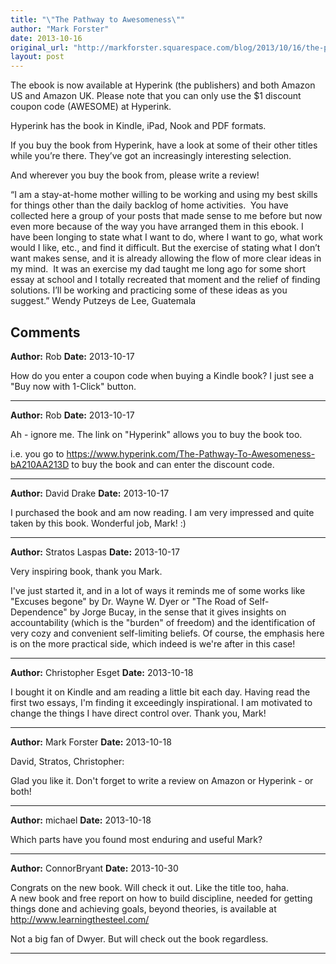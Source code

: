 ```yaml
---
title: "\"The Pathway to Awesomeness\""
author: "Mark Forster"
date: 2013-10-16
original_url: "http://markforster.squarespace.com/blog/2013/10/16/the-pathway-to-awesomeness.html"
layout: post
---
```


The ebook is now available at Hyperink (the publishers) and both Amazon US and Amazon UK. Please note that you can only use the $1 discount coupon code (AWESOME) at Hyperink.

Hyperink has the book in Kindle, iPad, Nook and PDF formats.

If you buy the book from Hyperink, have a look at some of their other titles while you’re there. They’ve got an increasingly interesting selection.

And wherever you buy the book from, please write a review!

“I am a stay-at-home mother willing to be working and using my  best skills for things other than the daily backlog of home activities.  You have collected  here a group of your posts that made sense to me before but now even more because of the way you  have arranged them in this ebook. I have been  longing to state what I want to do, where I want to go, what work  would I like, etc., and find it difficult. But the exercise of stating what I  don’t want makes sense, and it is already allowing the flow of more clear ideas in  my mind.  It was an exercise my dad taught me long ago for some short essay at  school and I totally recreated that moment and the relief of finding  solutions. I’ll be working and practicing some of these ideas as you  suggest.” Wendy Putzeys de Lee, Guatemala

## Comments

**Author:** Rob
**Date:** 2013-10-17

How do you enter a coupon code when buying a Kindle book? I just see a "Buy now with 1-Click" button.

---

**Author:** Rob
**Date:** 2013-10-17

Ah - ignore me. The link on "Hyperink" allows you to buy the book too.   
  
i.e. you go to https://www.hyperink.com/The-Pathway-To-Awesomeness-bA210AA213D to buy the book and can enter the discount code.

---

**Author:** David Drake
**Date:** 2013-10-17

I purchased the book and am now reading. I am very impressed and quite taken by this book. Wonderful job, Mark! :)

---

**Author:** Stratos Laspas
**Date:** 2013-10-17

Very inspiring book, thank you Mark.  
  
I've just started it, and in a lot of ways it reminds me of some works like "Excuses begone" by Dr. Wayne W. Dyer or "The Road of Self-Dependence" by Jorge Bucay, in the sense that it gives insights on accountability (which is the "burden" of freedom) and the identification of very cozy and convenient self-limiting beliefs. Of course, the emphasis here is on the more practical side, which indeed is we're after in this case!

---

**Author:** Christopher Esget
**Date:** 2013-10-18

I bought it on Kindle and am reading a little bit each day. Having read the first two essays, I'm finding it exceedingly inspirational. I am motivated to change the things I have direct control over. Thank you, Mark!

---

**Author:** Mark Forster
**Date:** 2013-10-18

David, Stratos, Christopher:  
  
Glad you like it. Don't forget to write a review on Amazon or Hyperink - or both!

---

**Author:** michael
**Date:** 2013-10-18

Which parts have you found most enduring and useful Mark?

---

**Author:** ConnorBryant
**Date:** 2013-10-30

Congrats on the new book. Will check it out. Like the title too, haha.  
A new book and free report on how to build discipline, needed for getting things done and achieving goals, beyond theories, is available at  
<http://www.learningthesteel.com/>  
  
Not a big fan of Dwyer. But will check out the book regardless.

---

